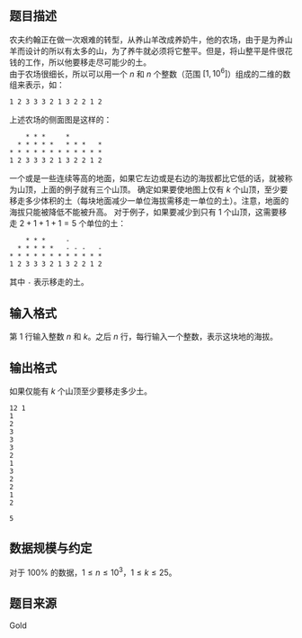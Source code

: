 ## 题目描述
农夫约翰正在做一次艰难的转型，从养山羊改成养奶牛，他的农场，由于是为养山羊而设计的所以有太多的山，为了养牛就必须将它整平。但是，将山整平是件很花钱的工作，所以他要移走尽可能少的土。\
由于农场很细长，所以可以用一个 $n$ 和 $n$ 个整数（范围 $[1,10^6]$）组成的二维的数组来表示，如：
```
1 2 3 3 3 2 1 3 2 2 1 2
```
上述农场的侧面图是这样的：
```
    * * *     *
  * * * * *   * * *   *
* * * * * * * * * * * *
1 2 3 3 3 2 1 3 2 2 1 2
```
一个或是一些连续等高的地面，如果它左边或是右边的海拔都比它低的话，就被称为山顶，上面的例子就有三个山顶。
确定如果要使地图上仅有 $k$ 个山顶，至少要移走多少体积的土（每块地面减少一单位海拔需移走一单位的土）。注意，地面的海拔只能被降低不能被升高。
对于例子，如果要减少到只有 $1$ 个山顶，这需要移走 $2+1+1+1=5$ 个单位的土：
```
    * * *     -
  * * * * *   - - -   -
* * * * * * * * * * * *
1 2 3 3 3 2 1 3 2 2 1 2
```
其中 `-` 表示移走的土。
## 输入格式
第 $1$ 行输入整数 $n$ 和 $k$。之后 $n$ 行，每行输入一个整数，表示这块地的海拔。
## 输出格式
如果仅能有 $k$ 个山顶至少要移走多少土。

```input1
12 1
1
2
3
3
3
2
1
3
2
2
1
2
```

```output1
5
```
## 数据规模与约定
对于 $100\%$ 的数据，$1 \le n \le 10^3$，$1 \le k \le 25$。
## 题目来源
Gold